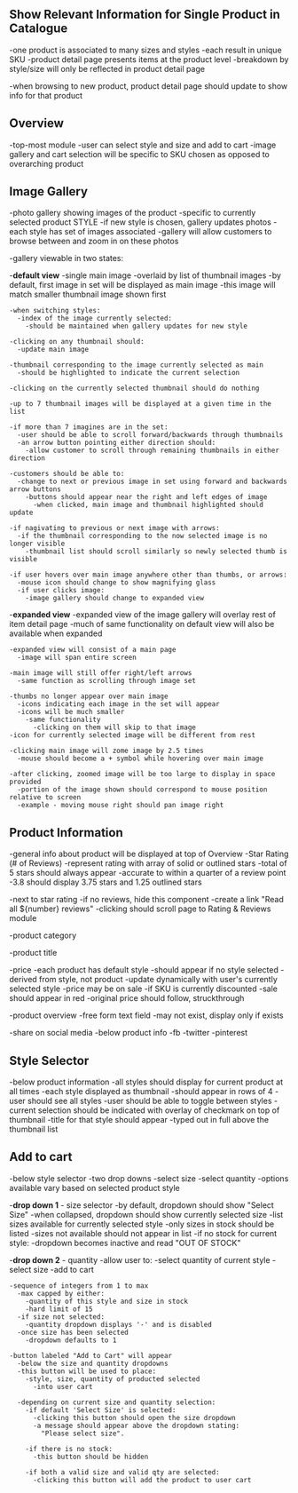 ## Show Relevant Information for Single Product in Catalogue
-one product is associated to many sizes and styles
  -each result in unique SKU
-product detail page presents items at the product level
  -breakdown by style/size will only be reflected in product detail page

-when browsing to new product, product detail page should update to show info for that product

## Overview

-top-most module
-user can select style and size and add to cart
-image gallery and cart selection will be specific to SKU chosen as opposed to overarching product

## Image Gallery

-photo gallery showing images of the product
-specific to currently selected product STYLE
  -if new style is chosen, gallery updates photos
  -each style has set of images associated
-gallery will allow customers to browse between and zoom in on these photos

-gallery viewable in two states:

  -**default view**
    -single main image
      -overlaid by list of thumbnail images
    -by default, first image in set will be displayed as main image
      -this image will match smaller thumbnail image shown first

    -when switching styles:
      -index of the image currently selected:
        -should be maintained when gallery updates for new style

    -clicking on any thumbnail should:
      -update main image

    -thumbnail corresponding to the image currently selected as main
      -should be highlighted to indicate the current selection

    -clicking on the currently selected thumbnail should do nothing

    -up to 7 thumbnail images will be displayed at a given time in the list

    -if more than 7 imagines are in the set:
      -user should be able to scroll forward/backwards through thumbnails
      -an arrow button pointing either direction should:
        -allow customer to scroll through remaining thumbnails in either direction

    -customers should be able to:
      -change to next or previous image in set using forward and backwards arrow buttons
        -buttons should appear near the right and left edges of image
          -when clicked, main image and thumbnail highlighted should update

    -if nagivating to previous or next image with arrows:
      -if the thumbnail corresponding to the now selected image is no longer visible
        -thumbnail list should scroll similarly so newly selected thumb is visible

    -if user hovers over main image anywhere other than thumbs, or arrows:
      -mouse icon should change to show magnifying glass
      -if user clicks image:
        -image gallery should change to expanded view

  -**expanded view**
    -expanded view of the image gallery will overlay rest of item detail page
    -much of same functionality on default view will also be available when expanded

    -expanded view will consist of a main page
      -image will span entire screen

    -main image will still offer right/left arrows
      -same function as scrolling through image set

    -thumbs no longer appear over main image
      -icons indicating each image in the set will appear
      -icons will be much smaller
        -same functionality
          -clicking on them will skip to that image
    -icon for currently selected image will be different from rest

    -clicking main image will zome image by 2.5 times
      -mouse should become a + symbol while hovering over main image

    -after clicking, zoomed image will be too large to display in space provided
      -portion of the image shown should correspond to mouse position relative to screen
      -example - moving mouse right should pan image right






## Product Information

-general info about product will be displayed at top of Overview
  -Star Rating (# of Reviews)
  -represent rating with array of solid or outlined stars
    -total of 5 stars should always appear
  -accurate to within a quarter of a review point
    -3.8 should display 3.75 stars and 1.25 outlined stars

  -next to star rating
    -if no reviews, hide this component
    -create a link "Read all ${number} reviews"
      -clicking should scroll page to Rating & Reviews module

  -product category

  -product title

  -price
    -each product has default style
      -should appear if no style selected
    -derived from style, not product
    -update dynamically with user's currently selected style
    -price may be on sale
      -if SKU is currently discounted
        -sale should appear in red
        -original price should follow, struckthrough

  -product overview
    -free form text field
    -may not exist, display only if exists

  -share on social media
    -below product info
      -fb
      -twitter
      -pinterest

## Style Selector

-below product information
-all styles should display for current product at all times
  -each style displayed as thumbnail
  -should appear in rows of 4
  -user should see all styles
  -user should be able to toggle between styles
    -current selection should be indicated with overlay of checkmark on top of thumbnail
    -title for that style should appear
      -typed out in full above the thumbnail list

## Add to cart

-below style selector
  -two drop downs
    -select size
    -select quantity
    -options available vary based on selected product style

  -**drop down 1** - size selector
    -by default, dropdown should show "Select Size"
    -when collapsed, dropdown should show currently selected size
    -list sizes available for currently selected style
    -only sizes in stock should be listed
      -sizes not available should not appear in list
      -if no stock for current style:
        -dropdown becomes inactive and read "OUT OF STOCK"

  -**drop down 2** - quantity
    -allow user to:
      -select quantity of current style
      -select size
      -add to cart

    -sequence of integers from 1 to max
      -max capped by either:
        -quantity of this style and size in stock
        -hard limit of 15
      -if size not selected:
        -quantity dropdown displays '-' and is disabled
      -once size has been selected
        -dropdown defaults to 1

    -button labeled "Add to Cart" will appear
      -below the size and quantity dropdowns
      -this button will be used to place:
        -style, size, quantity of producted selected
          -into user cart

      -depending on current size and quantity selection:
        -if default 'Select Size' is selected:
          -clicking this button should open the size dropdown
          -a message should appear above the dropdown stating:
            "Please select size".

        -if there is no stock:
          -this button should be hidden

        -if both a valid size and valid qty are selected:
          -clicking this button will add the product to user cart




